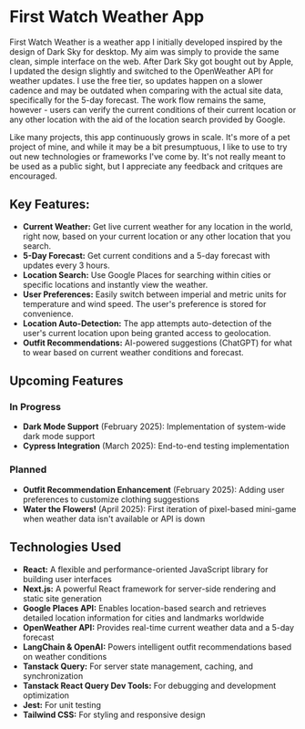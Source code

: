 # First Watch Weather App

First Watch Weather is a weather app I initially developed inspired by the design of Dark Sky for desktop. My aim was simply to provide the same clean, simple interface on the web. After Dark Sky got bought out by Apple, I updated the design slightly and switched to the OpenWeather API for weather updates. I use the free tier, so updates happen on a slower cadence and may be outdated when comparing with the actual site data, specifically for the 5-day forecast. The work flow remains the same, however - users can verify the current conditions of their current location or any other location with the aid of the location search provided by Google.

Like many projects, this app continuously grows in scale. It's more of a pet project of mine, and while it may be a bit presumptuous, I like to use to try out new technologies or frameworks I've come by. It's not really meant to be used as a public sight, but I appreciate any feedback and critques are encouraged.

## Key Features:

- **Current Weather:** Get live current weather for any location in the world, right now, based on your current location or any other location that you search.
- **5-Day Forecast:** Get current conditions and a 5-day forecast with updates every 3 hours.
- **Location Search:** Use Google Places for searching within cities or specific locations and instantly view the weather.
- **User Preferences:** Easily switch between imperial and metric units for temperature and wind speed. The user's preference is stored for convenience.
- **Location Auto-Detection:** The app attempts auto-detection of the user's current location upon being granted access to geolocation.
- **Outfit Recommendations:** AI-powered suggestions (ChatGPT) for what to wear based on current weather conditions and forecast.

## Upcoming Features

### In Progress

- **Dark Mode Support** (February 2025): Implementation of system-wide dark mode support
- **Cypress Integration** (March 2025): End-to-end testing implementation

### Planned

- **Outfit Recommendation Enhancement** (February 2025): Adding user preferences to customize clothing suggestions
- **Water the Flowers!** (April 2025): First iteration of pixel-based mini-game when weather data isn't available or API is down

## Technologies Used

- **React:** A flexible and performance-oriented JavaScript library for building user interfaces
- **Next.js:** A powerful React framework for server-side rendering and static site generation
- **Google Places API:** Enables location-based search and retrieves detailed location information for cities and landmarks worldwide
- **OpenWeather API:** Provides real-time current weather data and a 5-day forecast
- **LangChain & OpenAI:** Powers intelligent outfit recommendations based on weather conditions
- **Tanstack Query:** For server state management, caching, and synchronization
- **Tanstack React Query Dev Tools:** For debugging and development optimization
- **Jest:** For unit testing
- **Tailwind CSS:** For styling and responsive design
